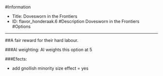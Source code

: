 #Information
 - Title: Dovesworn in the Frontiers
 - ID: flavor_honderaak.6
#Description
Dovesworn in the Frontiers
#Options

___
##A fair reward for their hard labour.

###AI weighting:
AI weights this option at 5


###Efects:<ul><li>add gnollish minority size effect = yes</li></ul>
